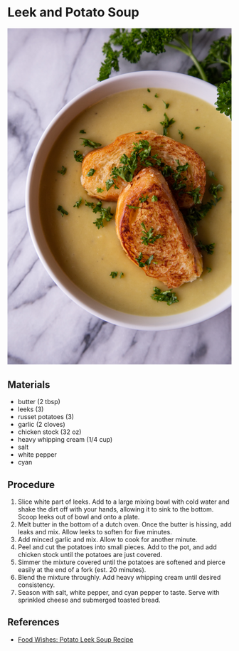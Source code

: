 # Leek and Potato Soup

![](../images/leek-and-potato-soup.png)

## Materials

- butter (2 tbsp)
- leeks (3)
- russet potatoes (3)
- garlic (2 cloves)
- chicken stock (32 oz)
- heavy whipping cream (1/4 cup)
- salt
- white pepper
- cyan

## Procedure

1. Slice white part of leeks.  Add to a large mixing bowl with cold
   water and shake the dirt off with your hands, allowing it to sink
   to the bottom.  Scoop leeks out of bowl and onto a plate.
2. Melt butter in the bottom of a dutch oven.  Once the butter is
   hissing, add leaks and mix.  Allow leeks to soften for five
   minutes.
3. Add minced garlic and mix.  Allow to cook for another minute.
4. Peel and cut the potatoes into small pieces.  Add to the pot, and
   add chicken stock until the potatoes are just covered.
5. Simmer the mixture covered until the potatoes are softened and
   pierce easily at the end of a fork (est. 20 minutes).
6. Blend the mixture throughly.  Add heavy whipping cream until
   desired consistency.
7. Season with salt, white pepper, and cyan pepper to taste.  Serve
   with sprinkled cheese and submerged toasted bread.

## References

- [Food Wishes: Potato Leek Soup Recipe](https://youtu.be/WCUBhS42eTg)

